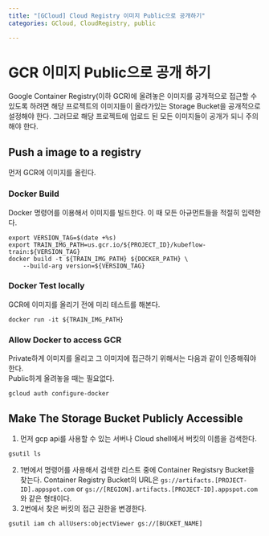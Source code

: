```yaml
---
title: "[GCloud] Cloud Registry 이미지 Public으로 공개하기"
categories: GCloud, CloudRegistry, public

---
```


<h1 id="gcr-이미지-public으로-공개-하기">GCR 이미지 Public으로 공개 하기</h1>
<p>Google Container Registry(이하 GCR)에 올려놓은 이미지를 공개적으로 접근할 수 있도록 하려면 해당 프로젝트의 이미지들이 올라가있는 Storage Bucket을 공개적으로 설정해야 한다. 그러므로 해당 프로젝트에 업로드 된 모든 이미지들이 공개가 되니 주의해야 한다.</p>
<h2 id="push-a-image-to-a-registry">Push a image to a registry</h2>
<p>먼저 GCR에 이미지를 올린다.</p>
<h3 id="docker-build">Docker Build</h3>
<p>Docker 명령어를 이용해서 이미지를 빌드한다. 이 때 모든 아규먼트들을 적절히 입력한다.</p>
<pre class=" language-bash"><code class="prism  language-bash"><span class="token function">export</span> VERSION_TAG<span class="token operator">=</span><span class="token variable"><span class="token variable">$(</span><span class="token function">date</span> +%s<span class="token variable">)</span></span>
<span class="token function">export</span> TRAIN_IMG_PATH<span class="token operator">=</span>us.gcr.io/<span class="token variable">${PROJECT_ID}</span>/kubeflow-train:<span class="token variable">${VERSION_TAG}</span>
docker build -t <span class="token variable">${TRAIN_IMG_PATH}</span> <span class="token variable">${DOCKER_PATH}</span> \ 
	--build-arg version<span class="token operator">=</span><span class="token variable">${VERSION_TAG}</span>
</code></pre>
<h3 id="docker-test-locally">Docker Test locally</h3>
<p>GCR에 이미지를 올리기 전에 미리 테스트를 해본다.</p>
<pre class=" language-bash"><code class="prism  language-bash">docker run -it <span class="token variable">${TRAIN_IMG_PATH}</span>
</code></pre>
<h3 id="allow-docker-to-access-gcr">Allow Docker to access GCR</h3>
<p>Private하게 이미지를 올리고 그 이미지에 접근하기 위해서는 다음과 같이 인증해줘야한다.<br>
Public하게 올려놓을 때는 필요없다.</p>
<pre class=" language-bash"><code class="prism  language-bash">gcloud auth configure-docker
</code></pre>
<h2 id="make-the-storage-bucket-publicly-accessible">Make The Storage Bucket Publicly Accessible</h2>
<ol>
<li>먼저 gcp api를 사용할 수 있는 서버나 Cloud shell에서 버킷의 이름을 검색한다.</li>
</ol>
<pre class=" language-bash"><code class="prism  language-bash">gsutil <span class="token function">ls</span>
</code></pre>
<ol start="2">
<li>1번에서 명령어를 사용해서 검색한 리스트 중에 Container Registsry Bucket을 찾는다.  Container Registry Bucket의 URL은 <code>gs://artifacts.[PROJECT-ID].appspot.com</code> or <code>gs://[REGION].artifacts.[PROJECT-ID].appspot.com</code> 와 같은 형태이다.</li>
<li>2번에서 찾은 버킷의 접근 권한을 변경한다.</li>
</ol>
<pre class=" language-bash"><code class="prism  language-bash">gsutil iam ch allUsers:objectViewer gs://<span class="token punctuation">[</span>BUCKET_NAME<span class="token punctuation">]</span>
</code></pre>

